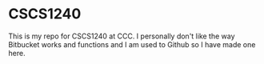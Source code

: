 CSCS1240
========

This is my repo for CSCS1240 at CCC. I personally don't like the way Bitbucket works and functions and I am used to Github so I have made one here.

